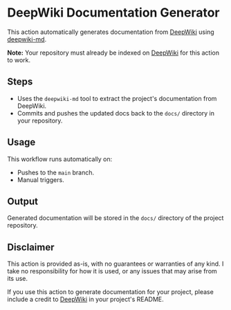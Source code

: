 # DeepWiki Documentation Generator

This action automatically generates documentation from [DeepWiki](https://deepwiki.com/) using [deepwiki-md](https://github.com/he1senbrg/deepwiki-md).

**Note:** Your repository must already be indexed on [DeepWiki](https://deepwiki.com/) for this action to work.

## Steps
- Uses the `deepwiki-md` tool to extract the project's documentation from DeepWiki.
- Commits and pushes the updated docs back to the `docs/` directory in your repository.

## Usage

This workflow runs automatically on:
- Pushes to the `main` branch.
- Manual triggers.

## Output

Generated documentation will be stored in the `docs/` directory of the project repository.

## Disclaimer

This action is provided as-is, with no guarantees or warranties of any kind. I take no responsibility for how it is used, or any issues that may arise from its use.

If you use this action to generate documentation for your project, please include a credit to [DeepWiki](https://deepwiki.com/) in your project's README.
